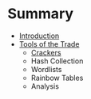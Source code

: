 # Summary

* [Introduction](README.md)
* [Tools of the Trade](c1-tools/tools_of_the_trade.md)
   * [Crackers](c1-tools/Crackers.md)
   * Hash Collection
   * Wordlists
   * Rainbow Tables
   * Analysis

